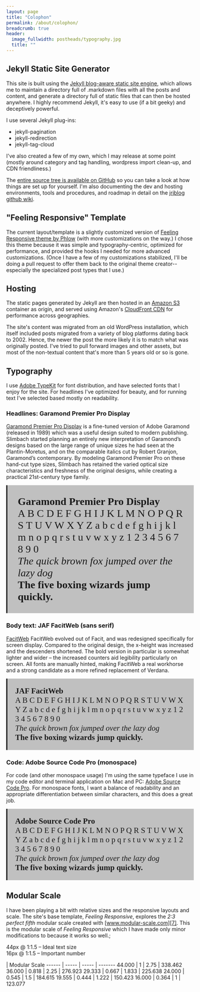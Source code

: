 ```yaml
---
layout: page
title: "Colophon"
permalink: /about/colophon/
breadcrumb: true
header:
  image_fullwidth: postheads/typography.jpg
  title: ""
---
```


## Jekyll Static Site Generator
This site is built using the [Jekyll blog-aware static site engine](https://jekyllrb.com/), which allows me to maintain a directory full of .markdown files with all the posts and content, and generate a directory full of static files that can then be hosted anywhere. I highly recommend Jekyll, it's easy to use (if a bit geeky) and deceptively powerful.

I use several Jekyll plug-ins:
 - jekyll-pagination
 - jekyll-redirection
 - jekyll-tag-cloud
 
 I've also created a few of my own, which I may release at some point (mostly around category and tag handling, wordpress import clean-up, and CDN friendliness.) 

The [entire source tree is available on GitHub](https://github.com/jrjones/blog.jrj.org) so you can take a look at how things are set up for yourself. I'm also documenting the dev and hosting environments, tools and procedures, and roadmap in detail on the [jrjblog github wiki](https://github.com/jrjones/blog.jrj.org/wiki).

## "Feeling Responsive" Template
The current layout/template is a slightly customized version of <a href="https://phlow.github.io/feeling-responsive/" target="_blank">Feeling Responsive theme by Phlow</a> (with more customizations on the way.) I chose this theme because it was simple and typography-centric, optimized for performance, and provided the hooks I needed for more advanced customizations. (Once I have a few of my customizations stabilized, I'll be doing a pull request to offer them back to the original theme creator-- especially the specialized post types that I use.) 

## Hosting
The static pages generated by Jekyll are then hosted in an [Amazon S3](https://aws.amazon.com/s3/) container as origin, and served using Amazon's [CloudFront CDN](https://aws.amazon.com/cloudfront/) for performance across geographies.

The site's content was migrated from an old WordPress installation, which itself included posts migrated from a variety of blog platforms dating back to 2002. Hence, the newer the post the more likely it is to match what was originally posted. I've tried to pull forward images and other assets, but most of the non-textual content that's more than 5 years old or so is gone.

## Typography
I use [Adobe TypeKit](http://typekit.com) for font distribution, and have selected fonts that I enjoy for the site. For headlines I've optimized for beauty, and for running text I've selected based mostly on readability. 

### Headlines: Garamond Premier Pro Display  

[Garamond Premier Pro Display](https://typekit.com/fonts/garamond-premier-pro-display) is a fine-tuned version of Adobe Garamond (released in 1989) which was a useful design suited to modern publishing. Slimbach started planning an entirely new interpretation of Garamond’s designs based on the large range of unique sizes he had seen at the Plantin-Moretus, and on the comparable italics cut by Robert Granjon, Garamond’s contemporary. By modeling Garamond Premier Pro on these hand-cut type sizes, Slimbach has retained the varied optical size characteristics and freshness of the original designs, while creating a practical 21st-century type family.

<div style="font-family: garamond-premier-pro-display; font-size: 2em; background-color: silver; border-left: solid 3px black; padding: 1em;">
<strong>Garamond Premier Pro Display</strong><br/>
A B C D E F G H I J K L M N O P Q R S T U V W X Y Z a b c d e f g h i j k l m n o p q r s t u v w x y z 1 2 3 4 5 6 7 8 9 0 
<br/>
<em>The quick brown fox jumped over the lazy dog</em>
<br/>
<strong>The five boxing wizards jump quickly.</strong>
</div>

### Body text: JAF FacitWeb (sans serif)

[FacitWeb](https://typekit.com/fonts/jaf-facitweb) FacitWeb evolved out of Facit, and was redesigned specifically for screen display. Compared to the original design, the x-height was increased and the descenders shortened. The bold version in particular is somewhat lighter and wider – the increased counters aid legibility particularly on screen. All fonts are manually hinted, making FacitWeb a real workhorse and a strong candidate as a more refined replacement of Verdana. 


<div style="font-family: jaf-facitweb; font-size: 1.5em; background-color: silver; border-left: solid 3px black; padding: 1em;">
<strong>JAF FacitWeb</strong><br/>
A B C D E F G H I J K L M N O P Q R S T U V W X Y Z a b c d e f g h i j k l m n o p q r s t u v w x y z 1 2 3 4 5 6 7 8 9 0 
<br/>
<em>The quick brown fox jumped over the lazy dog</em>
<br/>
<strong>The five boxing wizards jump quickly.</strong>
</div>
 
### Code: Adobe Source Code Pro (monospace)
For code (and other monospace usage) I'm using the same typeface I use in my code editor and terminal application on Mac and PC: [Adobe Source Code Pro](https://typekit.com/fonts/source-code-pro). For monospace fonts, I want a balance of readability and an appropriate differentiation between similar characters, and this does a great job.

<div style="font-family: source-code-pro; font-size: 1.5em; background-color: silver; border-left: solid 3px black; padding: 1em;">
<strong>Adobe Source Code Pro</strong><br/>
A B C D E F G H I J K L M N O P Q R S T U V W X Y Z a b c d e f g h i j k l m n o p q r s t u v w x y z 1 2 3 4 5 6 7 8 9 0 
<br/>
<em>The quick brown fox jumped over the lazy dog</em>
<br/>
<strong>The five boxing wizards jump quickly.</strong>
</div>


## Modular Scale

I have been playing a bit with relative sizes and the responsive layouts and scale. The site's base template, *Feeling Responsive*, explores the *2:3 perfect fifth* modular scale created with [www.modular-scale.com][7]. This is the modular scale of  *Feeling Responsive* which I have made only minor modifications to because it works so well.;

44px @ 1:1.5 – Ideal text size  
16px @ 1:1.5 – Important number

| Modular Scale
------ | ----- | ----- | -------
44.000 | 1     | 2.75  | 338.462
36.000 | 0.818 | 2.25  | 276.923
29.333 | 0.667 | 1.833 | 225.638
24.000 | 0.545 | 1.5   | 184.615
19.555 | 0.444 | 1.222 | 150.423
16.000 | 0.364 | 1     | 123.077
